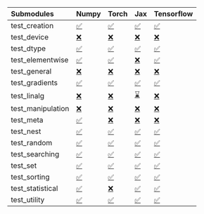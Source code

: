 | Submodules        | Numpy                                                                                                                           | Torch                                                                                                                           | Jax                                                                                                                             | Tensorflow                                                                                                                      |
|:------------------|:--------------------------------------------------------------------------------------------------------------------------------|:--------------------------------------------------------------------------------------------------------------------------------|:--------------------------------------------------------------------------------------------------------------------------------|:--------------------------------------------------------------------------------------------------------------------------------|
| test_creation     | <a href="https://github.com/unifyai/ivy/runs/7929183285?check_suite_focus=true" rel="noopener noreferrer" target="_blank">✅</a> | <a href="https://github.com/unifyai/ivy/runs/7929183910?check_suite_focus=true" rel="noopener noreferrer" target="_blank">✅</a> | <a href="https://github.com/unifyai/ivy/runs/7929184513?check_suite_focus=true" rel="noopener noreferrer" target="_blank">✅</a> | <a href="https://github.com/unifyai/ivy/runs/7929184998?check_suite_focus=true" rel="noopener noreferrer" target="_blank">✅</a> |
| test_device       | <a href="https://github.com/unifyai/ivy/runs/7929183327?check_suite_focus=true" rel="noopener noreferrer" target="_blank">❌</a> | <a href="https://github.com/unifyai/ivy/runs/7929183936?check_suite_focus=true" rel="noopener noreferrer" target="_blank">❌</a> | <a href="https://github.com/unifyai/ivy/runs/7929184535?check_suite_focus=true" rel="noopener noreferrer" target="_blank">❌</a> | <a href="https://github.com/unifyai/ivy/runs/7929185021?check_suite_focus=true" rel="noopener noreferrer" target="_blank">❌</a> |
| test_dtype        | <a href="https://github.com/unifyai/ivy/runs/7929183370?check_suite_focus=true" rel="noopener noreferrer" target="_blank">✅</a> | <a href="https://github.com/unifyai/ivy/runs/7929183972?check_suite_focus=true" rel="noopener noreferrer" target="_blank">✅</a> | <a href="https://github.com/unifyai/ivy/runs/7929184573?check_suite_focus=true" rel="noopener noreferrer" target="_blank">✅</a> | <a href="https://github.com/unifyai/ivy/runs/7929185064?check_suite_focus=true" rel="noopener noreferrer" target="_blank">✅</a> |
| test_elementwise  | <a href="https://github.com/unifyai/ivy/runs/7929183409?check_suite_focus=true" rel="noopener noreferrer" target="_blank">✅</a> | <a href="https://github.com/unifyai/ivy/runs/7929184008?check_suite_focus=true" rel="noopener noreferrer" target="_blank">✅</a> | <a href="https://github.com/unifyai/ivy/runs/7929184613?check_suite_focus=true" rel="noopener noreferrer" target="_blank">❌</a> | <a href="https://github.com/unifyai/ivy/runs/7929185100?check_suite_focus=true" rel="noopener noreferrer" target="_blank">✅</a> |
| test_general      | <a href="https://github.com/unifyai/ivy/runs/7929183447?check_suite_focus=true" rel="noopener noreferrer" target="_blank">❌</a> | <a href="https://github.com/unifyai/ivy/runs/7929184048?check_suite_focus=true" rel="noopener noreferrer" target="_blank">❌</a> | <a href="https://github.com/unifyai/ivy/runs/7929184645?check_suite_focus=true" rel="noopener noreferrer" target="_blank">❌</a> | <a href="https://github.com/unifyai/ivy/runs/7929185137?check_suite_focus=true" rel="noopener noreferrer" target="_blank">❌</a> |
| test_gradients    | <a href="https://github.com/unifyai/ivy/runs/7929183470?check_suite_focus=true" rel="noopener noreferrer" target="_blank">✅</a> | <a href="https://github.com/unifyai/ivy/runs/7929184095?check_suite_focus=true" rel="noopener noreferrer" target="_blank">✅</a> | <a href="https://github.com/unifyai/ivy/runs/7929184677?check_suite_focus=true" rel="noopener noreferrer" target="_blank">✅</a> | <a href="https://github.com/unifyai/ivy/runs/7929185180?check_suite_focus=true" rel="noopener noreferrer" target="_blank">✅</a> |
| test_linalg       | <a href="https://github.com/unifyai/ivy/runs/7929183490?check_suite_focus=true" rel="noopener noreferrer" target="_blank">❌</a> | <a href="https://github.com/unifyai/ivy/runs/7929184138?check_suite_focus=true" rel="noopener noreferrer" target="_blank">❌</a> | <a href="https://github.com/unifyai/ivy/runs/7929184711?check_suite_focus=true" rel="noopener noreferrer" target="_blank">⌛</a> | <a href="https://github.com/unifyai/ivy/runs/7929185214?check_suite_focus=true" rel="noopener noreferrer" target="_blank">❌</a> |
| test_manipulation | <a href="https://github.com/unifyai/ivy/runs/7929183529?check_suite_focus=true" rel="noopener noreferrer" target="_blank">❌</a> | <a href="https://github.com/unifyai/ivy/runs/7929184173?check_suite_focus=true" rel="noopener noreferrer" target="_blank">❌</a> | <a href="https://github.com/unifyai/ivy/runs/7929184745?check_suite_focus=true" rel="noopener noreferrer" target="_blank">❌</a> | <a href="https://github.com/unifyai/ivy/runs/7929185275?check_suite_focus=true" rel="noopener noreferrer" target="_blank">❌</a> |
| test_meta         | <a href="https://github.com/unifyai/ivy/runs/7929183577?check_suite_focus=true" rel="noopener noreferrer" target="_blank">✅</a> | <a href="https://github.com/unifyai/ivy/runs/7929184238?check_suite_focus=true" rel="noopener noreferrer" target="_blank">❌</a> | <a href="https://github.com/unifyai/ivy/runs/7929184769?check_suite_focus=true" rel="noopener noreferrer" target="_blank">❌</a> | <a href="https://github.com/unifyai/ivy/runs/7929185312?check_suite_focus=true" rel="noopener noreferrer" target="_blank">❌</a> |
| test_nest         | <a href="https://github.com/unifyai/ivy/runs/7929183617?check_suite_focus=true" rel="noopener noreferrer" target="_blank">✅</a> | <a href="https://github.com/unifyai/ivy/runs/7929184284?check_suite_focus=true" rel="noopener noreferrer" target="_blank">✅</a> | <a href="https://github.com/unifyai/ivy/runs/7929184808?check_suite_focus=true" rel="noopener noreferrer" target="_blank">✅</a> | <a href="https://github.com/unifyai/ivy/runs/7929185349?check_suite_focus=true" rel="noopener noreferrer" target="_blank">✅</a> |
| test_random       | <a href="https://github.com/unifyai/ivy/runs/7929183678?check_suite_focus=true" rel="noopener noreferrer" target="_blank">✅</a> | <a href="https://github.com/unifyai/ivy/runs/7929184334?check_suite_focus=true" rel="noopener noreferrer" target="_blank">✅</a> | <a href="https://github.com/unifyai/ivy/runs/7929184842?check_suite_focus=true" rel="noopener noreferrer" target="_blank">✅</a> | <a href="https://github.com/unifyai/ivy/runs/7929185381?check_suite_focus=true" rel="noopener noreferrer" target="_blank">✅</a> |
| test_searching    | <a href="https://github.com/unifyai/ivy/runs/7929183722?check_suite_focus=true" rel="noopener noreferrer" target="_blank">✅</a> | <a href="https://github.com/unifyai/ivy/runs/7929184374?check_suite_focus=true" rel="noopener noreferrer" target="_blank">✅</a> | <a href="https://github.com/unifyai/ivy/runs/7929184866?check_suite_focus=true" rel="noopener noreferrer" target="_blank">✅</a> | <a href="https://github.com/unifyai/ivy/runs/7929185424?check_suite_focus=true" rel="noopener noreferrer" target="_blank">✅</a> |
| test_set          | <a href="https://github.com/unifyai/ivy/runs/7929183770?check_suite_focus=true" rel="noopener noreferrer" target="_blank">✅</a> | <a href="https://github.com/unifyai/ivy/runs/7929184400?check_suite_focus=true" rel="noopener noreferrer" target="_blank">✅</a> | <a href="https://github.com/unifyai/ivy/runs/7929184898?check_suite_focus=true" rel="noopener noreferrer" target="_blank">✅</a> | <a href="https://github.com/unifyai/ivy/runs/7929185462?check_suite_focus=true" rel="noopener noreferrer" target="_blank">✅</a> |
| test_sorting      | <a href="https://github.com/unifyai/ivy/runs/7929183824?check_suite_focus=true" rel="noopener noreferrer" target="_blank">✅</a> | <a href="https://github.com/unifyai/ivy/runs/7929184426?check_suite_focus=true" rel="noopener noreferrer" target="_blank">✅</a> | <a href="https://github.com/unifyai/ivy/runs/7929184928?check_suite_focus=true" rel="noopener noreferrer" target="_blank">✅</a> | <a href="https://github.com/unifyai/ivy/runs/7929185502?check_suite_focus=true" rel="noopener noreferrer" target="_blank">✅</a> |
| test_statistical  | <a href="https://github.com/unifyai/ivy/runs/7929183857?check_suite_focus=true" rel="noopener noreferrer" target="_blank">✅</a> | <a href="https://github.com/unifyai/ivy/runs/7929184456?check_suite_focus=true" rel="noopener noreferrer" target="_blank">❌</a> | <a href="https://github.com/unifyai/ivy/runs/7929184952?check_suite_focus=true" rel="noopener noreferrer" target="_blank">✅</a> | <a href="https://github.com/unifyai/ivy/runs/7929185537?check_suite_focus=true" rel="noopener noreferrer" target="_blank">✅</a> |
| test_utility      | <a href="https://github.com/unifyai/ivy/runs/7929183887?check_suite_focus=true" rel="noopener noreferrer" target="_blank">✅</a> | <a href="https://github.com/unifyai/ivy/runs/7929184486?check_suite_focus=true" rel="noopener noreferrer" target="_blank">✅</a> | <a href="https://github.com/unifyai/ivy/runs/7929184973?check_suite_focus=true" rel="noopener noreferrer" target="_blank">✅</a> | <a href="https://github.com/unifyai/ivy/runs/7929185582?check_suite_focus=true" rel="noopener noreferrer" target="_blank">✅</a> |